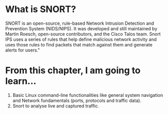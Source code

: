 # What is SNORT? 
SNORT is an open-source, rule-based Network Intrusion Detection and Prevention System (NIDS/NIPS). 
It was developed and still maintained by Martin Roesch, open-source contributors, and the Cisco Talos team. Snort IPS uses a series of rules that help define malicious network activity and uses those rules to find packets that match against them and generate alerts for users." 



# From this chapter, I am going to learn...  
1. Basic Linux command-line functionalities like general system navigation and Network fundamentals (ports, protocols and traffic data).  
2. Snort to analyse live and captured traffic. 